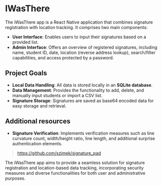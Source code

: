 # IWasThere

The iWasThere app is a React Native application that combines signature registration with location tracking. It comprises two main components:

   * **User Interface**: Enables users to input their signatures based on a provided list.
   * **Admin Interface**: Offers an overview of registered signatures, including name, student ID, date, location (reverse address lookup), search/filter capabilities, and access protected by a password.

## Project Goals

   * **Local Data Handling**: All data is stored locally in an **SQLite database**.
   * **Data Management**: Provides the functionality to add, delete, and manually input students or import a CSV list.
   * **Signature Storage**: Signatures are saved as base64 encoded data for easy storage and retrieval.

## Additional resources

   * **Signature Verification**: Implements verification measures such as line curvature count, width/height ratio, line length, and additional surprise authentication elements.
> https://github.com/szimek/signature_pad

The iWasThere app aims to provide a seamless solution for signature registration and location-based data tracking, incorporating security measures and diverse functionalities for both user and administrative purposes.
